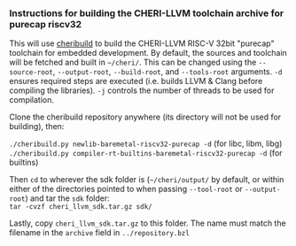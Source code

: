### Instructions for building the CHERI-LLVM toolchain archive for purecap riscv32

This will use [cheribuild](https://github.com/CTSRD-CHERI/cheribuild) to build
the CHERI-LLVM RISC-V 32bit "purecap" toolchain for embedded development.
By default, the sources and toolchain will be fetched and built in `~/cheri/`.
This can be changed using the `--source-root`, `--output-root`, `--build-root`,
and `--tools-root` arguments. `-d` ensures required steps are executed (i.e.
builds LLVM & Clang before compiling the libraries). `-j` controls the number
of threads to be used for compilation.

Clone the cheribuild repository anywhere (its directory will not be used for building), then:

`./cheribuild.py newlib-baremetal-riscv32-purecap -d` (for libc, libm, libg)  
`./cheribuild.py compiler-rt-builtins-baremetal-riscv32-purecap -d` (for builtins)

Then `cd` to wherever the sdk folder is (`~/cheri/output/` by default,
or within either of the directories pointed to when passing
`--tool-root` or `--output-root`) and tar the `sdk` folder:  
`tar -cvzf cheri_llvm_sdk.tar.gz sdk/`

Lastly, copy `cheri_llvm_sdk.tar.gz` to this folder. The name must match the
filename in the `archive` field in `../repository.bzl`

